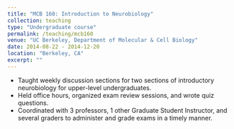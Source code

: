 ```yaml
---
title: "MCB 160: Introduction to Neurobiology"
collection: teaching
type: "Undergraduate course"
permalink: /teaching/mcb160
venue: "UC Berkeley, Department of Molecular & Cell Biology"
date: 2014-08-22 - 2014-12-20
location: "Berkeley, CA"
excerpt: ""
---
```


* Taught weekly discussion sections for two sections of introductory neurobiology for upper-level undergraduates.
* Held office hours, organized exam review sessions, and wrote quiz questions.
* Coordinated with 3 professors, 1 other Graduate Student Instructor, and several graders to administer and grade exams in a timely manner.